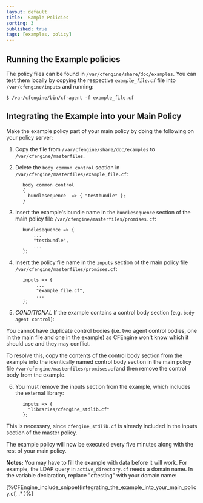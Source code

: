 ```yaml
---
layout: default
title:  Sample Policies
sorting: 3
published: true
tags: [examples, policy]
---
```


## Running the Example policies

The policy files can be found in `/var/cfengine/share/doc/examples`. You can 
test them locally by copying the respective _`example_file.cf`_ file into
`/var/cfengine/inputs` and running:

    $ /var/cfengine/bin/cf-agent -f example_file.cf

## Integrating the Example into your Main Policy

Make the example policy part of your main policy by
doing the following on your policy server:

1. Copy the file from `/var/cfengine/share/doc/examples` to
    `/var/cfengine/masterfiles`.

2. Delete the `body common control` section in
    `/var/cfengine/masterfiles/example_file.cf`:

```cf3  
      body common control
      {
        bundlesequence  => { "testbundle" };
      }
```

3. Insert the example's bundle name in the `bundlesequence` section
    of the main policy file `/var/cfengine/masterfiles/promises.cf`:

```cf3  
      bundlesequence => {
          ...
          "testbundle",
          ...
      };
```

4. Insert the policy file name in the `inputs` section of the main policy file
    `/var/cfengine/masterfiles/promises.cf`:

```cf3  
      inputs => {
           ...
           "example_file.cf",
           ...
      };
```

5. *CONDITIONAL* If the example contains a control body section
   (e.g. `body agent control`):

  You cannot have duplicate control bodies (i.e. two
  agent control bodies, one in the main file and one
  in the example) as CFEngine won't know which it
  should use and they may conflict.

  To resolve this, copy the contents of the control body section from the
  example into the identically named control body section in the main policy
  file `/var/cfengine/masterfiles/promises.cf`and then remove the control body
  from the example.

6. You must remove the inputs section from the example, which 
   includes the external library:

```cf3  
      inputs => {
        "libraries/cfengine_stdlib.cf"
      };
```
  This is necessary, since `cfengine_stdlib.cf` is already included
  in the inputs section of the master policy.

  The example policy will now be executed every five minutes along with the rest
  of your main policy.

**Notes:** You may have to fill the example with data before it will work.
For example, the LDAP query in `active_directory.cf` needs a domain name.
In the variable declaration, replace "cftesting" with your domain name:


[%CFEngine_include_snippet(integrating_the_example_into_your_main_policy.cf, .* )%]

